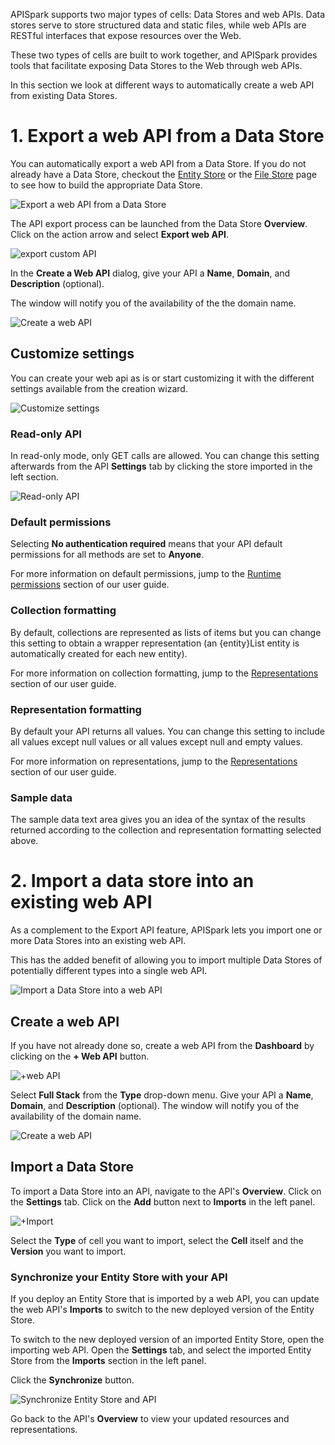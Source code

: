 
APISpark supports two major types of cells: Data Stores and web APIs. Data stores serve to store structured data and static files, while web APIs are RESTful interfaces that expose resources over the Web.

These two types of cells are built to work together, and APISpark provides tools that facilitate exposing Data Stores to the Web through web APIs.

In this section we look at different ways to automatically create a web API from existing Data Stores.

# 1. Export a web API from a Data Store

You can automatically export a web API from a Data Store. If you do not already have a Data Store, checkout the [Entity Store](/technical-resources/apispark/guide/store/entity-stores/model-data "Entity Store") or the [File Store](/technical-resources/apispark/guide/store/file-stores "File Store") page to see how to build the appropriate Data Store.

![Export a web API from a Data Store](images/entity-store-to-api.jpg "Export a web API from a Data Store")

The API export process can be launched from the Data Store **Overview**. Click on the action arrow and select **Export web API**.

![export custom API](images/export-from-store.jpg "export custom API")

In the **Create a Web API** dialog, give your API a **Name**, **Domain**, and **Description** (optional).

The window will notify you of the availability of the the domain name.

![Create a web API](images/export-api.jpg "Create a web API")

## Customize settings

You can create your web api as is or start customizing it with the different settings available from the creation wizard.

![Customize settings](images/customize-settings.jpg "Customize settings")

### Read-only API
In read-only mode, only GET calls are allowed.
You can change this setting afterwards from the API **Settings** tab by clicking the store imported in the left section.

![Read-only API](images/read-only-api.jpg "Read-only API")

### Default permissions
Selecting **No authentication required** means that your API default permissions for all methods are set to **Anyone**.

For more information on default permissions, jump to the [Runtime permissions](/technical-resources/apispark/guide/publish/secure/runtime-permissions "Runtime permissions") section of our user guide.

### Collection formatting

By default, collections are represented as lists of items but you can change this setting to obtain a wrapper representation (an {entity}List entity is automatically created for each new entity).

For more information on collection formatting, jump to the [Representations](/technical-resources/apispark/guide/create/edit/representations "Representations") section of our user guide.

### Representation formatting
By default your API returns all values. You can change this setting to include all values except null values or all values except null and empty values.

For more information on representations, jump to the [Representations](/technical-resources/apispark/guide/create/edit/representations "Representations") section of our user guide.

### Sample data
The sample data text area gives you an idea of the syntax of the results returned according to the collection and representation formatting selected above.

# 2. Import a data store into an existing web API

As a complement to the Export API feature, APISpark lets you import one or more Data Stores into an existing web API.

This has the added benefit of allowing you to import multiple Data Stores of potentially different types into a single web API.  

![Import a Data Store into a web API](images/api-imports-entity-store.jpg "Import a Data Store into a web API")

## Create a web API

If you have not already done so, create a web API from the **Dashboard** by clicking on the **+ Web API** button.

![+web API](images/web-api.jpg "+web API")

Select **Full Stack** from the **Type** drop-down menu. Give your API a **Name**, **Domain**, and **Description** (optional).
The window will notify you of the availability of the domain name.

![Create a web API](images/createapi.png "Create a web API")


## Import a Data Store

To import a Data Store into an API, navigate to the API's **Overview**. Click on the **Settings** tab. Click on the **Add** button next to **Imports** in the left panel.

![+Import](images/import-entity-store.jpg "+Import")

Select the **Type** of cell you want to import, select the **Cell** itself and the **Version** you want to import.

<!--
### Generate resources and representations

Once you have imported a Data Store into a web API, you can automatically generate resources and representations that map to the entities in the imported Data Store.

Select an import from the left panel of the API's **Settings** tab, and click on the **Add** button to generate new resources and representations.

![Generate Resources](images/generateResources.png "Generate Resources")

If you update your Data Store, you can update the API's corresponding resources and representations by clicking on the **Update** button in the same window.
-->

### Synchronize your Entity Store with your API

If you deploy an Entity Store that is imported by a web API, you can update the web API's **Imports** to switch to the new deployed version of the Entity Store.

To switch to the new deployed version of an imported Entity Store, open the importing web API. Open the **Settings** tab, and select the imported Entity Store from the **Imports** section in the left panel.

Click the **Synchronize** button.

![Synchronize Entity Store and API](images/synchronize-button.jpg "Synchronize Entity Store and API")

Go back to the API's **Overview** to view your updated resources and representations.
